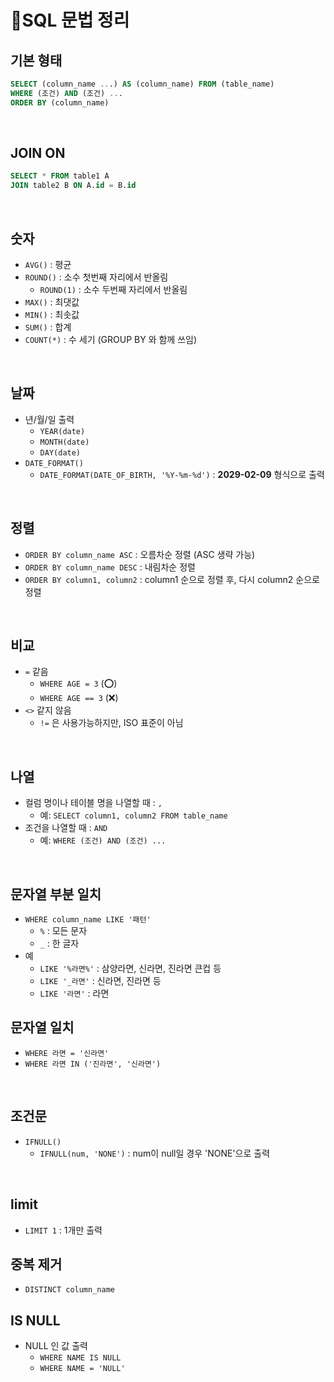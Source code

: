 # 🔢SQL 문법 정리

## 기본 형태
```SQL
SELECT (column_name ...) AS (column_name) FROM (table_name)
WHERE (조건) AND (조건) ...
ORDER BY (column_name)
```

<br>

## JOIN ON
```SQL
SELECT * FROM table1 A
JOIN table2 B ON A.id = B.id
```


<br>

## 숫자
- `AVG()` : 평균
- `ROUND()` : 소수 첫번째 자리에서 반올림
    - `ROUND(1)` : 소수 두번째 자리에서 반올림
- `MAX()` : 최댓값
- `MIN()` : 최솟값
- `SUM()` : 합계
- `COUNT(*)` : 수 세기 (GROUP BY 와 함께 쓰임)

<br>

## 날짜
- 년/월/일 출력
    - `YEAR(date)`
    - `MONTH(date)`
    - `DAY(date)`
- `DATE_FORMAT()`
    - `DATE_FORMAT(DATE_OF_BIRTH, '%Y-%m-%d')` : **2029-02-09** 형식으로 출력

<br>

## 정렬
- `ORDER BY column_name ASC` : 오름차순 정렬 (ASC 생략 가능)
- `ORDER BY column_name DESC` : 내림차순 정렬
- `ORDER BY column1, column2` : column1 순으로 정렬 후, 다시 column2 순으로 정렬

<br>

## 비교
- `=` 같음
    - `WHERE AGE = 3` (⭕)
    - `WHERE AGE == 3` (❌)
- `<>` 같지 않음
    - `!=` 은 사용가능하지만, ISO 표준이 아님

<br>

## 나열
- 컬럼 명이나 테이블 명을 나열할 때 : `,`
    - 예: `SELECT column1, column2 FROM table_name`
- 조건을 나열할 때 : `AND`
    - 예: `WHERE (조건) AND (조건) ...`

<br>

## 문자열 부분 일치
- `WHERE column_name LIKE '패턴'`
	- `%` : 모든 문자
	- `_` : 한 글자
- 예
    - `LIKE '%라면%'` : 삼양라면, 신라면, 진라면 큰컵 등
    - `LIKE '_라면'` : 신라면, 진라면 등
    - `LIKE '라면'` : 라면


## 문자열 일치
- `WHERE 라면 = '신라면'`
- `WHERE 라면 IN ('진라면', '신라면')`

<br>

## 조건문
- `IFNULL()`
    - `IFNULL(num, 'NONE')` : num이 null일 경우 'NONE'으로 출력

<br>

## limit
- `LIMIT 1` : 1개만 출력

## 중복 제거
- `DISTINCT column_name`

## IS NULL
- NULL 인 값 출력
    - `WHERE NAME IS NULL`
    - `WHERE NAME = 'NULL'`